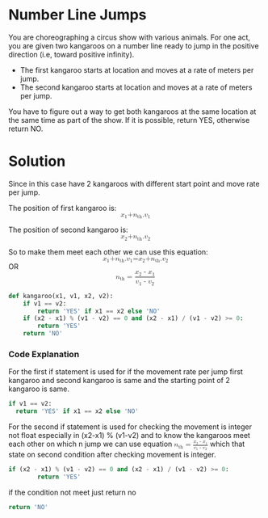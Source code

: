 # Number Line Jumps
You are choreographing a circus show with various animals. For one act, you are given two kangaroos on a number line ready to jump in the positive direction (i.e, toward positive infinity).

<ul>
<li>The first kangaroo starts at location  and moves at a rate of  meters per jump.
<li>The second kangaroo starts at location  and moves at a rate of  meters per jump.
</ul>

You have to figure out a way to get both kangaroos at the same location at the same time as part of the show. If it is possible, return YES, otherwise return NO.

# Solution
Since in this case have 2 kangaroos with different start point and move rate per jump.

The position of first kangaroo is:
<math display="block">
  <mrow>
    <msub>
      <mi>x</mi>
      <mn>1</mn>
    </msub>
    <mi>+</mi>
    <msub>
      <mi>n</mi>
      <mn>th</mn>
    </msub>
    <mi>.</mi>
    <msub>
      <mi>v</mi>
      <mn>1</mn>
    </msub>
  </mrow>
</math>

The position of second kangaroo is:
<math display="block">
  <mrow>
    <msub>
      <mi>x</mi>
      <mn>2</mn>
    </msub>
    <mi>+</mi>
    <msub>
      <mi>n</mi>
      <mn>th</mn>
    </msub>
    <mi>.</mi>
    <msub>
      <mi>v</mi>
      <mn>2</mn>
    </msub>
  </mrow>
</math>

So to make them meet each other we can use this equation:
<math display="block">
  <mrow>
    <msub>
      <mi>x</mi>
      <mn>1</mn>
    </msub>
    <mi>+</mi>
    <msub>
      <mi>n</mi>
      <mn>th</mn>
    </msub>
    <mi>.</mi>
    <msub>
      <mi>v</mi>
      <mn>1</mn>
    </msub>
    <mi>=</mi>
    <msub>
      <mi>x</mi>
      <mn>2</mn>
    </msub>
    <mi>+</mi>
    <msub>
      <mi>n</mi>
      <mn>th</mn>
    </msub>
    <mi>.</mi>
    <msub>
      <mi>v</mi>
      <mn>2</mn>
    </msub>
  </mrow>
</math>
OR
<math display="block">
  <mrow>
    <msub>
      <mi>n</mi>
      <mn>th</mn>
    </msub>
    <mo>=</mo>
    <mfrac>
      <mrow>
        <msub>
          <mi>x</mi>
          <mn>2</mn>
        </msub>
        <mo> - </mo>
        <msub>
          <mi>x</mi>
          <mn>1</mn>
        </msub>
      </mrow>
      <mrow>
        <msub>
          <mi>v</mi>
          <mn>1</mn>
        </msub>
        <mo> - </mo>
        <msub>
          <mi>v</mi>
          <mn>2</mn>
        </msub>
      </mrow>
    </mfrac>
  </mrow>
</math>



```python
def kangaroo(x1, v1, x2, v2):
    if v1 == v2:
        return 'YES' if x1 == x2 else 'NO'
    if (x2 - x1) % (v1 - v2) == 0 and (x2 - x1) / (v1 - v2) >= 0:
        return 'YES'
    return 'NO'
```

### Code Explanation
For the first if statement is used for if the movement rate per jump first kangaroo and second kangaroo is same and the starting point of 2 kangaroo is same.
```python
if v1 == v2:
  return 'YES' if x1 == x2 else 'NO'
```

For the second if statement is used for checking the movement is integer not float especially in (x2-x1) % (v1-v2) and to know the kangaroos meet each other on which n jump we can use equation 
<math>
  <mrow>
    <msub>
      <mi>n</mi>
      <mn>th</mn>
    </msub>
    <mo>=</mo>
    <mfrac>
      <mrow>
        <msub>
          <mi>x</mi>
          <mn>2</mn>
        </msub>
        <mo> - </mo>
        <msub>
          <mi>x</mi>
          <mn>1</mn>
        </msub>
      </mrow>
      <mrow>
        <msub>
          <mi>v</mi>
          <mn>1</mn>
        </msub>
        <mo> - </mo>
        <msub>
          <mi>v</mi>
          <mn>2</mn>
        </msub>
      </mrow>
    </mfrac>
  </mrow>
</math>
which that state on second condition after checking movement is integer.
```python
if (x2 - x1) % (v1 - v2) == 0 and (x2 - x1) / (v1 - v2) >= 0:
        return 'YES'
```
if the condition not meet just return no
```python
return 'NO'
```
